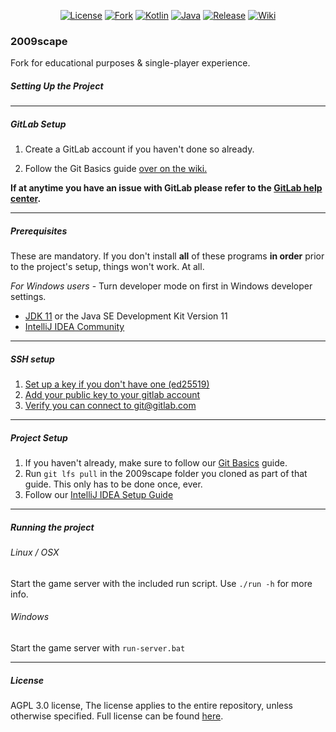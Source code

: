 <div style="text-align: center;">

[![License][license-shield]][license-url]
[![Fork][fork-shield]][fork-url]
[![Kotlin][kotlin-version]][kotlin-url]
[![Java][java-version]][java-url]
[![Release][play-release]][play-url]
[![Wiki][wiki-shield]][wiki-url]

</div>

### 2009scape

Fork for educational purposes & single-player experience.

##### Setting Up the Project

***

##### GitLab Setup

1. Create a GitLab account if you haven't done so already.

2. Follow the Git Basics guide [over on the wiki.](https://gitlab.com/rs-source/2009scape/-/wikis/home)

**If at anytime you have an issue with GitLab please refer to the [GitLab help center](https://gitlab.com/help).**

***

##### Prerequisites

These are mandatory. If you don't install **all** of these programs **in order** prior to
the project's setup, things won't work. At all.

*For Windows users* - Turn developer mode on first in Windows developer settings.

* [JDK 11](https://adoptium.net) or the Java SE Development Kit Version 11
* [IntelliJ IDEA Community](https://www.jetbrains.com/idea/download/)

***

##### SSH setup

1. [Set up a key if you don't have one (ed25519)](https://docs.gitlab.com/ee/user/ssh.html#generate-an-ssh-key-pair)
2. [Add your public key to your gitlab account](https://docs.gitlab.com/ee/user/ssh.html#add-an-ssh-key-to-your-gitlab-account)
3. [Verify you can connect to git@gitlab.com](https://docs.gitlab.com/ee/user/ssh.html#verify-that-you-can-connect)

***

##### Project Setup

1. If you haven't already, make sure to follow
   our [Git Basics](https://gitlab.com/2009scape/2009scape/-/wikis/git-basics) guide.
2. Run `git lfs pull` in the 2009scape folder you cloned as part of that guide. This only has to be done once, ever.
3. Follow our [IntelliJ IDEA Setup Guide](https://gitlab.com/2009scape/2009scape/-/wikis/Setup-for-IntelliJ-IDEA-IDE)

***

##### Running the project

###### Linux / OSX

Start the game server with the included run script. Use `./run -h` for more info.

###### Windows

Start the game server with `run-server.bat`

***

##### License

AGPL 3.0 license, The license applies to the entire repository, unless otherwise specified. Full license can be found [here](https://www.gnu.org/licenses/agpl-3.0.en.html).

[license-shield]: https://img.shields.io/badge/license-AGPL--3.0-informational

[license-url]: https://www.gnu.org/licenses/agpl-3.0.en.html

[fork-shield]: https://img.shields.io/badge/repository-fork-blue

[fork-url]: https://gitlab.com/2009scape/2009scape

[play-release]: https://img.shields.io/badge/singleplayer-release-blue

[play-url]: https://github.com/szumaster3/game

[kotlin-version]: https://img.shields.io/badge/kotlin-1.8.20-blue.svg?logo=kotlin

[kotlin-url]: http://kotlinlang.org

[java-version]: https://img.shields.io/badge/java-19-blue.svg?logo=openjdk

[java-url]: https://adoptium.net/temurin/releases/?version=11

[wiki-shield]: https://img.shields.io/badge/wiki-guides-blue.svg?logo=wikipedia

[wiki-url]: https://gitlab.com/rs-source/2009scape/-/wikis/home
